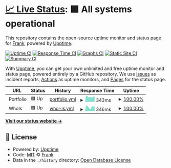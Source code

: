 # [📈 Live Status](https://leranjun.github.io/status): <!--live status--> **🟩 All systems operational**

This repository contains the open-source uptime monitor and status page for [Frank](https://leranjun.github.io/status), powered by [Upptime](https://github.com/upptime/upptime).

[![Uptime CI](https://github.com/leranjun/status/workflows/Uptime%20CI/badge.svg)](https://github.com/leranjun/status/actions?query=workflow%3A%22Uptime+CI%22)
[![Response Time CI](https://github.com/leranjun/status/workflows/Response%20Time%20CI/badge.svg)](https://github.com/leranjun/status/actions?query=workflow%3A%22Response+Time+CI%22)
[![Graphs CI](https://github.com/leranjun/status/workflows/Graphs%20CI/badge.svg)](https://github.com/leranjun/status/actions?query=workflow%3A%22Graphs+CI%22)
[![Static Site CI](https://github.com/leranjun/status/workflows/Static%20Site%20CI/badge.svg)](https://github.com/leranjun/status/actions?query=workflow%3A%22Static+Site+CI%22)
[![Summary CI](https://github.com/leranjun/status/workflows/Summary%20CI/badge.svg)](https://github.com/leranjun/status/actions?query=workflow%3A%22Summary+CI%22)

With [Upptime](https://upptime.js.org), you can get your own unlimited and free uptime monitor and status page, powered entirely by a GitHub repository. We use [Issues](https://github.com/leranjun/status/issues) as incident reports, [Actions](https://github.com/leranjun/status/actions) as uptime monitors, and [Pages](https://leranjun.github.io/status) for the status page.

<!--start: status pages-->
<!-- This summary is generated by Upptime (https://github.com/upptime/upptime) -->
<!-- Do not edit this manually, your changes will be overwritten -->
<!-- prettier-ignore -->
| URL | Status | History | Response Time | Uptime |
| --- | ------ | ------- | ------------- | ------ |
| <img alt="" src="https://icons.duckduckgo.com/ip3/null.ico" height="13"> Portfolio | 🟩 Up | [portfolio.yml](https://github.com/leranjun/status/commits/HEAD/history/portfolio.yml) | <details><summary><img alt="Response time graph" src="./graphs/portfolio/response-time-week.png" height="20"> 343ms</summary><br><a href="https://leranjun.github.io/status/history/portfolio"><img alt="Response time 372" src="https://img.shields.io/endpoint?url=https%3A%2F%2Fraw.githubusercontent.com%2Fleranjun%2Fstatus%2FHEAD%2Fapi%2Fportfolio%2Fresponse-time.json"></a><br><a href="https://leranjun.github.io/status/history/portfolio"><img alt="24-hour response time 413" src="https://img.shields.io/endpoint?url=https%3A%2F%2Fraw.githubusercontent.com%2Fleranjun%2Fstatus%2FHEAD%2Fapi%2Fportfolio%2Fresponse-time-day.json"></a><br><a href="https://leranjun.github.io/status/history/portfolio"><img alt="7-day response time 343" src="https://img.shields.io/endpoint?url=https%3A%2F%2Fraw.githubusercontent.com%2Fleranjun%2Fstatus%2FHEAD%2Fapi%2Fportfolio%2Fresponse-time-week.json"></a><br><a href="https://leranjun.github.io/status/history/portfolio"><img alt="30-day response time 351" src="https://img.shields.io/endpoint?url=https%3A%2F%2Fraw.githubusercontent.com%2Fleranjun%2Fstatus%2FHEAD%2Fapi%2Fportfolio%2Fresponse-time-month.json"></a><br><a href="https://leranjun.github.io/status/history/portfolio"><img alt="1-year response time 372" src="https://img.shields.io/endpoint?url=https%3A%2F%2Fraw.githubusercontent.com%2Fleranjun%2Fstatus%2FHEAD%2Fapi%2Fportfolio%2Fresponse-time-year.json"></a></details> | <details><summary><a href="https://leranjun.github.io/status/history/portfolio">100.00%</a></summary><a href="https://leranjun.github.io/status/history/portfolio"><img alt="All-time uptime 100.00%" src="https://img.shields.io/endpoint?url=https%3A%2F%2Fraw.githubusercontent.com%2Fleranjun%2Fstatus%2FHEAD%2Fapi%2Fportfolio%2Fuptime.json"></a><br><a href="https://leranjun.github.io/status/history/portfolio"><img alt="24-hour uptime 100.00%" src="https://img.shields.io/endpoint?url=https%3A%2F%2Fraw.githubusercontent.com%2Fleranjun%2Fstatus%2FHEAD%2Fapi%2Fportfolio%2Fuptime-day.json"></a><br><a href="https://leranjun.github.io/status/history/portfolio"><img alt="7-day uptime 100.00%" src="https://img.shields.io/endpoint?url=https%3A%2F%2Fraw.githubusercontent.com%2Fleranjun%2Fstatus%2FHEAD%2Fapi%2Fportfolio%2Fuptime-week.json"></a><br><a href="https://leranjun.github.io/status/history/portfolio"><img alt="30-day uptime 100.00%" src="https://img.shields.io/endpoint?url=https%3A%2F%2Fraw.githubusercontent.com%2Fleranjun%2Fstatus%2FHEAD%2Fapi%2Fportfolio%2Fuptime-month.json"></a><br><a href="https://leranjun.github.io/status/history/portfolio"><img alt="1-year uptime 100.00%" src="https://img.shields.io/endpoint?url=https%3A%2F%2Fraw.githubusercontent.com%2Fleranjun%2Fstatus%2FHEAD%2Fapi%2Fportfolio%2Fuptime-year.json"></a></details>
| <img alt="" src="https://icons.duckduckgo.com/ip3/null.ico" height="13"> WhoIs | 🟩 Up | [who-is.yml](https://github.com/leranjun/status/commits/HEAD/history/who-is.yml) | <details><summary><img alt="Response time graph" src="./graphs/who-is/response-time-week.png" height="20"> 346ms</summary><br><a href="https://leranjun.github.io/status/history/who-is"><img alt="Response time 1779" src="https://img.shields.io/endpoint?url=https%3A%2F%2Fraw.githubusercontent.com%2Fleranjun%2Fstatus%2FHEAD%2Fapi%2Fwho-is%2Fresponse-time.json"></a><br><a href="https://leranjun.github.io/status/history/who-is"><img alt="24-hour response time 396" src="https://img.shields.io/endpoint?url=https%3A%2F%2Fraw.githubusercontent.com%2Fleranjun%2Fstatus%2FHEAD%2Fapi%2Fwho-is%2Fresponse-time-day.json"></a><br><a href="https://leranjun.github.io/status/history/who-is"><img alt="7-day response time 346" src="https://img.shields.io/endpoint?url=https%3A%2F%2Fraw.githubusercontent.com%2Fleranjun%2Fstatus%2FHEAD%2Fapi%2Fwho-is%2Fresponse-time-week.json"></a><br><a href="https://leranjun.github.io/status/history/who-is"><img alt="30-day response time 359" src="https://img.shields.io/endpoint?url=https%3A%2F%2Fraw.githubusercontent.com%2Fleranjun%2Fstatus%2FHEAD%2Fapi%2Fwho-is%2Fresponse-time-month.json"></a><br><a href="https://leranjun.github.io/status/history/who-is"><img alt="1-year response time 1779" src="https://img.shields.io/endpoint?url=https%3A%2F%2Fraw.githubusercontent.com%2Fleranjun%2Fstatus%2FHEAD%2Fapi%2Fwho-is%2Fresponse-time-year.json"></a></details> | <details><summary><a href="https://leranjun.github.io/status/history/who-is">100.00%</a></summary><a href="https://leranjun.github.io/status/history/who-is"><img alt="All-time uptime 98.95%" src="https://img.shields.io/endpoint?url=https%3A%2F%2Fraw.githubusercontent.com%2Fleranjun%2Fstatus%2FHEAD%2Fapi%2Fwho-is%2Fuptime.json"></a><br><a href="https://leranjun.github.io/status/history/who-is"><img alt="24-hour uptime 100.00%" src="https://img.shields.io/endpoint?url=https%3A%2F%2Fraw.githubusercontent.com%2Fleranjun%2Fstatus%2FHEAD%2Fapi%2Fwho-is%2Fuptime-day.json"></a><br><a href="https://leranjun.github.io/status/history/who-is"><img alt="7-day uptime 100.00%" src="https://img.shields.io/endpoint?url=https%3A%2F%2Fraw.githubusercontent.com%2Fleranjun%2Fstatus%2FHEAD%2Fapi%2Fwho-is%2Fuptime-week.json"></a><br><a href="https://leranjun.github.io/status/history/who-is"><img alt="30-day uptime 100.00%" src="https://img.shields.io/endpoint?url=https%3A%2F%2Fraw.githubusercontent.com%2Fleranjun%2Fstatus%2FHEAD%2Fapi%2Fwho-is%2Fuptime-month.json"></a><br><a href="https://leranjun.github.io/status/history/who-is"><img alt="1-year uptime 98.95%" src="https://img.shields.io/endpoint?url=https%3A%2F%2Fraw.githubusercontent.com%2Fleranjun%2Fstatus%2FHEAD%2Fapi%2Fwho-is%2Fuptime-year.json"></a></details>

<!--end: status pages-->

[**Visit our status website →**](https://leranjun.github.io/status)

## 📄 License

- Powered by: [Upptime](https://github.com/upptime/upptime)
- Code: [MIT](./LICENSE) © [Frank](https://leranjun.github.io/status)
- Data in the `./history` directory: [Open Database License](https://opendatacommons.org/licenses/odbl/1-0/)
